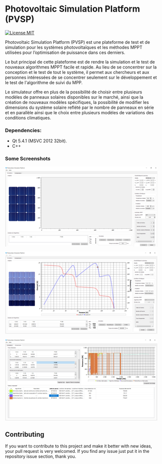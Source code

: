 # Photovoltaic Simulation Platform (PVSP)

[![License MIT](https://img.shields.io/badge/license-MIT-blue.svg)](LICENSE)

Photovoltaic Simulation Platform (PVSP) est une plateforme de test et de simulation
pour les systèmes photovoltaïques et les méthodes MPPT utilisées pour l’optimisation de
puissance dans ces derniers.

Le but principal de cette plateforme est de rendre la simulation et le test de nouveaux
algorithmes MPPT facile et rapide. Au lieu de se concentrer sur la conception et le test de
tout le système, il permet aux chercheurs et aux personnes intéressées de se concentrer
seulement sur le développement et le test de l'algorithme de suivi du MPP.

Le simulateur offre en plus de la possibilité de choisir entre plusieurs modèles de
panneaux solaires disponibles sur le marché, ainsi que la création de nouveaux modèles
spécifiques, la possibilité de modifier les dimensions du système solaire reflété par le
nombre de panneaux en série et en parallèle ainsi que le choix entre plusieurs modèles de
variations des conditions climatiques.

### Dependencies:
- Qt 5.4.1 (MSVC 2012 32bit).
- C++

### Some Screenshots
![Screenshot](screenshots/Capture1.PNG)

![Screenshot](screenshots/Capture2.PNG)

![Screenshot](screenshots/Capture3.PNG)

## Contributing
If you want to contribute to this project and make it better with new ideas, your pull request is very welcomed.
If you find any issue just put it in the repository issue section, thank you.
